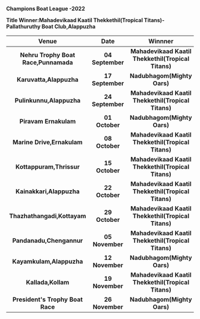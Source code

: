 **Champions Boat League -2022**

**Title Winner:Mahadevikaad Kaatil Thekkethil(Tropical Titans)-Pallathuruthy Boat Club,Alappuzha**
  
   
| Venue| Date| Winnner|
| :-------------: |:---------------------------------------:| :---------------------------------------:|
| **Nehru Trophy Boat Race,Punnamada**|  **04 September**        |**Mahadevikaad Kaatil Thekkethil(Tropical Titans)**
| **Karuvatta,Alappuzha**|**17 September**|  **Nadubhagom(Mighty Oars)**
| **Pulinkunnu,Alappuzha**|**24 September**|  **Mahadevikaad Kaatil Thekkethil(Tropical Titans)**
| **Piravam Ernakulam**|**01 October**|  **Nadubhagom(Mighty Oars)**
| **Marine Drive,Ernakulam**|**08 October**| **Mahadevikaad Kaatil Thekkethil(Tropical Titans)**
| **Kottappuram,Thrissur**|**15 October**| **Mahadevikaad Kaatil Thekkethil(Tropical Titans)** 
| **Kainakkari,Alappuzha**|**22 October**|  **Mahadevikaad Kaatil Thekkethil(Tropical Titans)**
| **Thazhathangadi,Kottayam**|    **29 October**        | **Mahadevikaad Kaatil Thekkethil(Tropical Titans)**
| **Pandanadu,Chengannur**|    **05 November**        | **Mahadevikaad Kaatil Thekkethil(Tropical Titans)**
| **Kayamkulam,Alappuzha**|**12 November**|**Nadubhagom(Mighty Oars)**
| **Kallada,Kollam**|**19 November**|**Mahadevikaad Kaatil Thekkethil(Tropical Titans)**
| **President's Trophy  Boat Race**|**26 November**|**Nadubhagom(Mighty Oars)**

